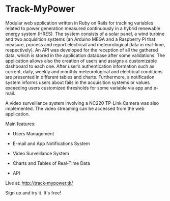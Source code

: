 # Track-MyPower

Modular web application written in Ruby on Rails for tracking variables related to power generation measured continuously in a hybrid renewable energy system (HRES). The system consists of a solar panel, a wind turbine and two acquisition systems (an Arduino MEGA and a Raspberry Pi that measure, process and report electrical and meteorological data in real-time, respectively). An API was developed for the reception of all the gathered data, which is stored in the application database after some validations. The application allows also the creation of users and assigns a customizable dashboard to each one. After user’s authentication information such as current, daily, weekly and monthly meteorological and electrical conditions are presented in different tables and charts. Furthermore, a notification system informs users about fails in the acquisition systems or values exceeding users customized thresholds for some variable via app and e-mail.

A video surveillance system involving a NC220 TP-Link Camera was also implemented. The video streaming can be accessed from the web application.

Main features:

* Users Management

* E-mail and App Notifications System

* Video Surveillance System

* Charts and Tables of Real-Time Data

* API

Live at: http://track-mypower.tk/
 
Sign up and try it. It's free!
